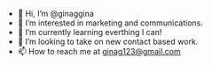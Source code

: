 - 👋 Hi, I’m @ginaggina
- 👀 I’m interested in marketing and communications. 
- 🌱 I’m currently learning everthing I can! 
- 💞️ I’m looking to take on new contact based work. 
- 📫 How to reach me at ginag123@gmail.com 

<!---
ginaggina/ginaggina is a ✨ special ✨ repository because its `README.md` (this file) appears on your GitHub profile.
You can click the Preview link to take a look at your changes.
--->

